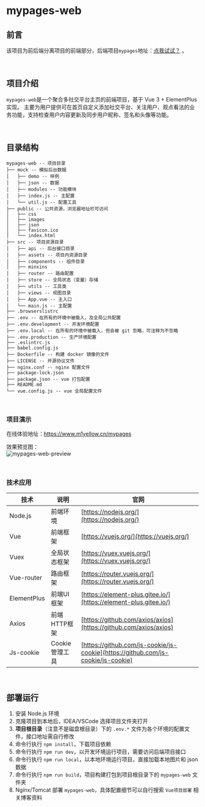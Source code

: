 # mypages-web

## 前言
该项目为前后端分离项目的前端部分，后端项目`mypages`地址：[点我试试？](https://github.com/M1Yellow/mypages) 。

<br>

## 项目介绍
`mypages-web`是一个聚合多社交平台主页的前端项目，基于 Vue 3 + ElementPlus 实现。
主要为用户提供可在首页自定义添加社交平台、关注用户、观点看法的业务功能，支持检查用户内容更新及同步用户昵称、签名和头像等功能。

<br>

## 目录结构
```
mypages-web -- 项目目录
├── mock -- 模拟后台数据
│   ├── demo -- 样例
│   ├── json -- 数据
│   ├── modules -- 功能模块
│   ├── index.js -- 主配置
│   └── util.js -- 配置工具
├── public -- 公共资源，浏览器地址栏可访问
│   ├── css
│   ├── images
│   ├── json
│   ├── favicon.ico
│   └── index.html
├── src -- 项目资源目录
│   ├── api -- 后台接口目录
│   ├── assets -- 项目内资源目录
│   ├── components -- 组件目录
│   ├── minxins
│   ├── router -- 路由配置
│   ├── store -- 全局状态（变量）存储
│   ├── utils -- 工具类
│   ├── views -- 视图目录
│   ├── App.vue -- 主入口
│   └── main.js -- 主配置
├── .browserslistrc
├── .env -- 在所有的环境中被载入，及全局公共配置
├── .env.development -- 开发环境配置
├── .env.local -- 在所有的环境中被载入，但会被 git 忽略，可注释为不忽略
├── .env.production -- 生产环境配置
├── .eslintrc.js
├── babel.config.js
├── Dockerfile -- 构建 docker 镜像的文件
├── LICENSE -- 开源协议文件
├── nginx.conf -- nginx 配置文件
├── package-lock.json
├── package.json -- vue 打包配置
├── README.md
└── vue.config.js -- vue 全局配置文件

```

<br>

### 项目演示
在线体验地址：https://www.m1yellow.cn/mypages

效果预览图：<br>
![mypages-web-preview](./public/images/mypages-web-preview.gif)

<br>

### 技术应用
| 技术          | 说明         | 官网                                                                               |
|-------------|------------|----------------------------------------------------------------------------------|
| Node.js     | 前端环境       | [https://nodejs.org/](https://nodejs.org/)                                       |
| Vue         | 前端框架       | [https://vuejs.org/](https://vuejs.org/)                                         |
| Vuex        | 全局状态框架     | [https://vuex.vuejs.org/](https://vuex.vuejs.org/)                               |
| Vue-router  | 路由框架       | [https://router.vuejs.org/](https://router.vuejs.org/)                           |
| ElementPlus | 前端UI框架     | [https://element-plus.gitee.io/](https://element-plus.gitee.io/)                 |
| Axios       | 前端HTTP框架   | [https://github.com/axios/axios](https://github.com/axios/axios)                 |
| Js-cookie   | Cookie管理工具 | [https://github.com/js-cookie/js-cookie](https://github.com/js-cookie/js-cookie) |

<br>

## 部署运行
1. 安装 Node.js 环境
2. 克隆项目到本地后，IDEA/VSCode 选择项目文件夹打开
3. **项目根目录**（注意不是磁盘根目录）下的 `.env.*` 文件为各个环境的配置文件，接口地址需自行修改
4. 命令行执行 `npm install`，下载项目依赖
5. 命令行执行 `npm run dev`，以开发环境运行项目，需要访问后端项目接口
6. 命令行执行 `npm run local`，以本地环境运行项目，直接加载本地图片和 json 数据
7. 命令行执行 `npm run build`，项目构建打包到项目根目录下的 `mypages-web` 文件夹
8. Nginx/Tomcat 部署 `mypages-web`，具体配置细节可以自行搜索 `Vue项目部署` 相关博客资料

<br>

